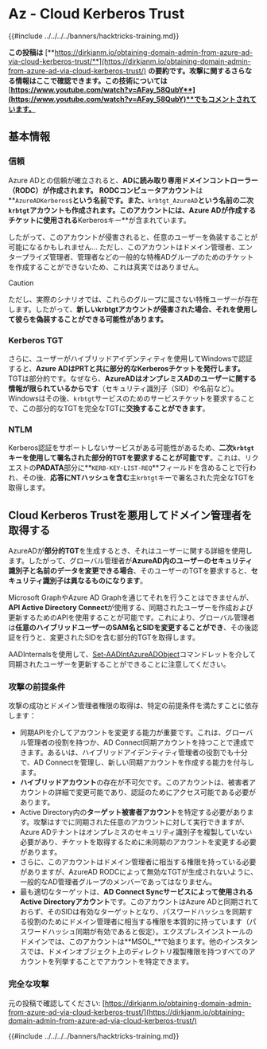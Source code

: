 # Az - Cloud Kerberos Trust

{{#include ../../../../banners/hacktricks-training.md}}

**この投稿は** [**https://dirkjanm.io/obtaining-domain-admin-from-azure-ad-via-cloud-kerberos-trust/**](https://dirkjanm.io/obtaining-domain-admin-from-azure-ad-via-cloud-kerberos-trust/) **の要約です。攻撃に関するさらなる情報はここで確認できます。この技術については** [**https://www.youtube.com/watch?v=AFay_58QubY**](https://www.youtube.com/watch?v=AFay_58QubY)**でもコメントされています。**

## 基本情報

### 信頼

Azure ADとの信頼が確立されると、**ADに読み取り専用ドメインコントローラー（RODC）が作成されます。** **RODCコンピュータアカウント**は**`AzureADKerberos$`**という名前です。また、**`krbtgt_AzureAD`**という名前の二次`krbtgt`アカウントも作成されます。このアカウントには、Azure ADが作成するチケットに使用される**Kerberosキー**が含まれています。

したがって、このアカウントが侵害されると、任意のユーザーを偽装することが可能になるかもしれません... ただし、このアカウントはドメイン管理者、エンタープライズ管理者、管理者などの一般的な特権ADグループのためのチケットを作成することができないため、これは真実ではありません。

> [!CAUTION]
> ただし、実際のシナリオでは、これらのグループに属さない特権ユーザーが存在します。したがって、**新しいkrbtgtアカウントが侵害された場合、それを使用して彼らを偽装することができる可能性があります。**

### Kerberos TGT

さらに、ユーザーがハイブリッドアイデンティティを使用してWindowsで認証すると、**Azure ADはPRTと共に部分的なKerberosチケットを発行します。** TGTは部分的です。なぜなら、**AzureADはオンプレミスADのユーザーに関する情報が限られているからです**（セキュリティ識別子（SID）や名前など）。\
Windowsはその後、`krbtgt`サービスのためのサービスチケットを要求することで、この部分的なTGTを完全なTGTに**交換することができます**。

### NTLM

Kerberos認証をサポートしないサービスがある可能性があるため、**二次`krbtgt`**キーを使用して署名された**部分的TGTを要求することが可能です**。これは、リクエストの**PADATA**部分に**`KERB-KEY-LIST-REQ`**フィールドを含めることで行われ、その後、**応答にNTハッシュを含む**主`krbtgt`キーで署名された完全なTGTを取得します。

## Cloud Kerberos Trustを悪用してドメイン管理者を取得する <a href="#abusing-cloud-kerberos-trust-to-obtain-domain-admin" id="abusing-cloud-kerberos-trust-to-obtain-domain-admin"></a>

AzureADが**部分的TGT**を生成するとき、それはユーザーに関する詳細を使用します。したがって、グローバル管理者が**AzureAD内のユーザーのセキュリティ識別子と名前のデータを変更できる場合**、そのユーザーのTGTを要求すると、**セキュリティ識別子は異なるものになります**。

Microsoft GraphやAzure AD Graphを通じてそれを行うことはできませんが、**API Active Directory Connect**が使用する、同期されたユーザーを作成および更新するためのAPIを使用することが可能です。これにより、グローバル管理者は**任意のハイブリッドユーザーのSAM名とSIDを変更することができ**、その後認証を行うと、変更されたSIDを含む部分的TGTを取得します。

AADInternalsを使用して、[Set-AADIntAzureADObject](https://aadinternals.com/aadinternals/#set-aadintazureadobject-a)コマンドレットを介して同期されたユーザーを更新することができることに注意してください。

### 攻撃の前提条件 <a href="#attack-prerequisites" id="attack-prerequisites"></a>

攻撃の成功とドメイン管理者権限の取得は、特定の前提条件を満たすことに依存します：

- 同期APIを介してアカウントを変更する能力が重要です。これは、グローバル管理者の役割を持つか、AD Connect同期アカウントを持つことで達成できます。あるいは、ハイブリッドアイデンティティ管理者の役割でも十分で、AD Connectを管理し、新しい同期アカウントを作成する能力を付与します。
- **ハイブリッドアカウント**の存在が不可欠です。このアカウントは、被害者アカウントの詳細で変更可能であり、認証のためにアクセス可能である必要があります。
- Active Directory内の**ターゲット被害者アカウント**を特定する必要があります。攻撃はすでに同期された任意のアカウントに対して実行できますが、Azure ADテナントはオンプレミスのセキュリティ識別子を複製していない必要があり、チケットを取得するために未同期のアカウントを変更する必要があります。
- さらに、このアカウントはドメイン管理者に相当する権限を持っている必要がありますが、AzureAD RODCによって無効なTGTが生成されないように、一般的なAD管理者グループのメンバーであってはなりません。
- 最も適切なターゲットは、**AD Connect Syncサービスによって使用されるActive Directoryアカウント**です。このアカウントはAzure ADと同期されておらず、そのSIDは有効なターゲットとなり、パスワードハッシュを同期する役割のためにドメイン管理者に相当する権限を本質的に持っています（パスワードハッシュ同期が有効であると仮定）。エクスプレスインストールのドメインでは、このアカウントは**MSOL\_**で始まります。他のインスタンスでは、ドメインオブジェクト上のディレクトリ複製権限を持つすべてのアカウントを列挙することでアカウントを特定できます。

### 完全な攻撃 <a href="#the-full-attack" id="the-full-attack"></a>

元の投稿で確認してください: [https://dirkjanm.io/obtaining-domain-admin-from-azure-ad-via-cloud-kerberos-trust/](https://dirkjanm.io/obtaining-domain-admin-from-azure-ad-via-cloud-kerberos-trust/)

{{#include ../../../../banners/hacktricks-training.md}}
